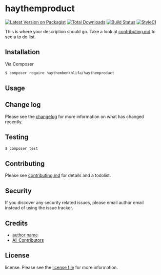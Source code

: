 # haythemproduct

[![Latest Version on Packagist][ico-version]][link-packagist]
[![Total Downloads][ico-downloads]][link-downloads]
[![Build Status][ico-travis]][link-travis]
[![StyleCI][ico-styleci]][link-styleci]

This is where your description should go. Take a look at [contributing.md](contributing.md) to see a to do list.

## Installation

Via Composer

``` bash
$ composer require haythembenkhlifa/haythemproduct
```

## Usage

## Change log

Please see the [changelog](changelog.md) for more information on what has changed recently.

## Testing

``` bash
$ composer test
```

## Contributing

Please see [contributing.md](contributing.md) for details and a todolist.

## Security

If you discover any security related issues, please email author email instead of using the issue tracker.

## Credits

- [author name][link-author]
- [All Contributors][link-contributors]

## License

license. Please see the [license file](license.md) for more information.

[ico-version]: https://img.shields.io/packagist/v/haythembenkhlifa/haythemproduct.svg?style=flat-square
[ico-downloads]: https://img.shields.io/packagist/dt/haythembenkhlifa/haythemproduct.svg?style=flat-square
[ico-travis]: https://img.shields.io/travis/haythembenkhlifa/haythemproduct/master.svg?style=flat-square
[ico-styleci]: https://styleci.io/repos/12345678/shield

[link-packagist]: https://packagist.org/packages/haythembenkhlifa/haythemproduct
[link-downloads]: https://packagist.org/packages/haythembenkhlifa/haythemproduct
[link-travis]: https://travis-ci.org/haythembenkhlifa/haythemproduct
[link-styleci]: https://styleci.io/repos/12345678
[link-author]: https://github.com/haythembenkhlifa
[link-contributors]: ../../contributors
